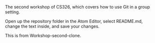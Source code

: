 The second workshop of CS326, which covers how to use Git in a group setting.

Open up the repository folder in the Atom Editor, select README.md, change the text inside, and save your changes.

This is from Workshop-second-clone.
